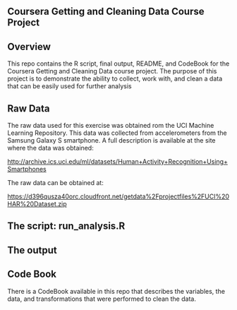 
Coursera Getting and Cleaning Data Course Project 
----------


Overview
------------

This repo contains the R script, final output, README, and CodeBook for the Coursera Getting and Cleaning Data course project. The purpose of this project is to demonstrate the ability to collect, work with, and clean a data that can be easily used for further analysis



Raw Data
----------
The raw data used for this exercise was obtained rom the UCI Machine Learning Repository. This data was collected from  accelerometers from the Samsung Galaxy S smartphone. A full description is available at the site where the data was obtained: 

http://archive.ics.uci.edu/ml/datasets/Human+Activity+Recognition+Using+Smartphones 

The raw data can be obtained at:

https://d396qusza40orc.cloudfront.net/getdata%2Fprojectfiles%2FUCI%20HAR%20Dataset.zip 


The script: run_analysis.R
----------


The output
-----------


Code Book
----------
There is a CodeBook available in this repo that describes the variables, the data, and transformations that were performed to clean the data.